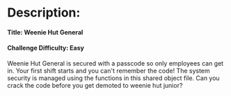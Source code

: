 # Description:

#### Title: Weenie Hut General
#### Challenge Difficulty: Easy

Weenie Hut General is secured with a passcode so only employees can get in. Your first shift starts and you can't remember the code! The system security is managed using the functions in this shared object file. Can you crack the code before you get demoted to weenie hut junior?
